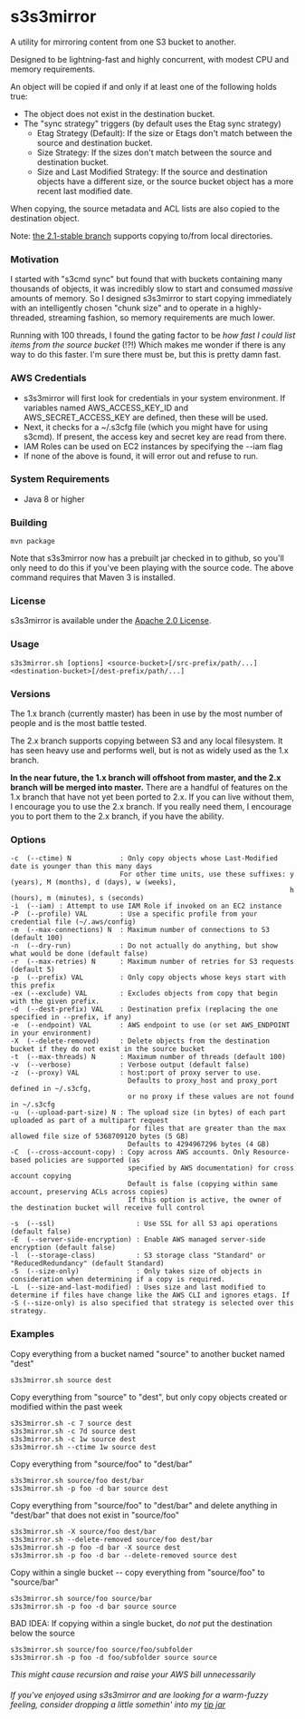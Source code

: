 s3s3mirror
==========

A utility for mirroring content from one S3 bucket to another.

Designed to be lightning-fast and highly concurrent, with modest CPU and memory requirements.

An object will be copied if and only if at least one of the following holds true:

* The object does not exist in the destination bucket.
* The "sync strategy" triggers (by default uses the Etag sync strategy)
    * Etag Strategy (Default): If the size or Etags don't match between the source and destination bucket.
    * Size Strategy: If the sizes don't match between the source and destination bucket.
    * Size and Last Modified Strategy: If the source and destination objects have a different size, or the source bucket object has a more recent last modified date. 

When copying, the source metadata and ACL lists are also copied to the destination object.

Note: [the 2.1-stable branch](https://github.com/cobbzilla/s3s3mirror/tree/2.1-stable) supports copying to/from local directories.

### Motivation

I started with "s3cmd sync" but found that with buckets containing many thousands of objects, it was incredibly slow
to start and consumed *massive* amounts of memory. So I designed s3s3mirror to start copying immediately with an intelligently
chosen "chunk size" and to operate in a highly-threaded, streaming fashion, so memory requirements are much lower.

Running with 100 threads, I found the gating factor to be *how fast I could list items from the source bucket* (!?!)
Which makes me wonder if there is any way to do this faster. I'm sure there must be, but this is pretty damn fast.

### AWS Credentials

* s3s3mirror will first look for credentials in your system environment. If variables named AWS\_ACCESS\_KEY\_ID and AWS\_SECRET\_ACCESS\_KEY are defined, then these will be used.
* Next, it checks for a ~/.s3cfg file (which you might have for using s3cmd). If present, the access key and secret key are read from there.
* IAM Roles can be used on EC2 instances by specifying the --iam flag
* If none of the above is found, it will error out and refuse to run.

### System Requirements

* Java 8 or higher

### Building

    mvn package

Note that s3s3mirror now has a prebuilt jar checked in to github, so you'll only need to do this if you've been playing with the source code.
The above command requires that Maven 3 is installed.

### License

s3s3mirror is available under the [Apache 2.0 License](https://www.apache.org/licenses/LICENSE-2.0).

### Usage

    s3s3mirror.sh [options] <source-bucket>[/src-prefix/path/...] <destination-bucket>[/dest-prefix/path/...]

### Versions

The 1.x branch (currently master) has been in use by the most number of people and is the most battle tested.

The 2.x branch supports copying between S3 and any local filesystem. It has seen heavy use and performs well, but is not as widely used as the 1.x branch.

**In the near future, the 1.x branch will offshoot from master, and the 2.x branch will be merged into master.** There are a handful of features
on the 1.x branch that have not yet been ported to 2.x. If you can live without them, I encourage you to use the 2.x branch. If you really need them,
I encourage you to port them to the 2.x branch, if you have the ability.

### Options

    -c  (--ctime) N            : Only copy objects whose Last-Modified date is younger than this many days
                               For other time units, use these suffixes: y (years), M (months), d (days), w (weeks),
                                                                         h (hours), m (minutes), s (seconds)
    -i  (--iam) : Attempt to use IAM Role if invoked on an EC2 instance
    -P  (--profile) VAL        : Use a specific profile from your credential file (~/.aws/config)
    -m  (--max-connections) N  : Maximum number of connections to S3 (default 100)
    -n  (--dry-run)            : Do not actually do anything, but show what would be done (default false)
    -r  (--max-retries) N      : Maximum number of retries for S3 requests (default 5)
    -p  (--prefix) VAL         : Only copy objects whose keys start with this prefix
    -ex (--exclude) VAL        : Excludes objects from copy that begin with the given prefix.
    -d  (--dest-prefix) VAL    : Destination prefix (replacing the one specified in --prefix, if any)
    -e  (--endpoint) VAL       : AWS endpoint to use (or set AWS_ENDPOINT in your environment)
    -X  (--delete-removed)     : Delete objects from the destination bucket if they do not exist in the source bucket
    -t  (--max-threads) N      : Maximum number of threads (default 100)
    -v  (--verbose)            : Verbose output (default false)
    -z  (--proxy) VAL          : host:port of proxy server to use.
                                 Defaults to proxy_host and proxy_port defined in ~/.s3cfg,
                                 or no proxy if these values are not found in ~/.s3cfg
    -u  (--upload-part-size) N : The upload size (in bytes) of each part uploaded as part of a multipart request
                                 for files that are greater than the max allowed file size of 5368709120 bytes (5 GB)
                                 Defaults to 4294967296 bytes (4 GB)
    -C  (--cross-account-copy) : Copy across AWS accounts. Only Resource-based policies are supported (as
                                 specified by AWS documentation) for cross account copying
                                 Default is false (copying within same account, preserving ACLs across copies)
                                 If this option is active, the owner of the destination bucket will receive full control
                                
    -s  (--ssl)                    : Use SSL for all S3 api operations (default false)
    -E  (--server-side-encryption) : Enable AWS managed server-side encryption (default false)
    -l  (--storage-class)		   : S3 storage class "Standard" or "ReducedRedundancy" (default Standard)
    -S  (--size-only)              : Only takes size of objects in consideration when determining if a copy is required.
    -L  (--size-and-last-modified) : Uses size and last modified to determine if files have change like the AWS CLI and ignores etags. If -S (--size-only) is also specified that strategy is selected over this strategy.


### Examples

Copy everything from a bucket named "source" to another bucket named "dest"

    s3s3mirror.sh source dest

Copy everything from "source" to "dest", but only copy objects created or modified within the past week

    s3s3mirror.sh -c 7 source dest
    s3s3mirror.sh -c 7d source dest
    s3s3mirror.sh -c 1w source dest
    s3s3mirror.sh --ctime 1w source dest

Copy everything from "source/foo" to "dest/bar"

    s3s3mirror.sh source/foo dest/bar
    s3s3mirror.sh -p foo -d bar source dest

Copy everything from "source/foo" to "dest/bar" and delete anything in "dest/bar" that does not exist in "source/foo"

    s3s3mirror.sh -X source/foo dest/bar
    s3s3mirror.sh --delete-removed source/foo dest/bar
    s3s3mirror.sh -p foo -d bar -X source dest
    s3s3mirror.sh -p foo -d bar --delete-removed source dest

Copy within a single bucket -- copy everything from "source/foo" to "source/bar"

    s3s3mirror.sh source/foo source/bar
    s3s3mirror.sh -p foo -d bar source source

BAD IDEA: If copying within a single bucket, do *not* put the destination below the source

    s3s3mirror.sh source/foo source/foo/subfolder
    s3s3mirror.sh -p foo -d foo/subfolder source source
*This might cause recursion and raise your AWS bill unnecessarily*

###### If you've enjoyed using s3s3mirror and are looking for a warm-fuzzy feeling, consider dropping a little somethin' into my [tip jar](https://cobbzilla.org/tipjar.html)
